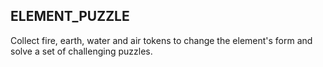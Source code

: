 ## ELEMENT_PUZZLE


Collect fire, earth, water and air tokens to change the element's form and solve a set of challenging puzzles.


